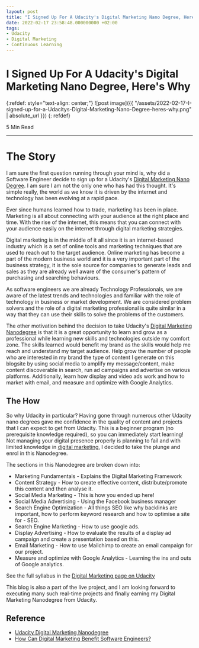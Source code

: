 ```yaml
---
layout: post
title: "I Signed Up For A Udacity's Digital Marketing Nano Degree, Here's Why!"
date: 2022-02-17 23:58:48.000000000 +02:00
tags:
- Udacity
- Digital Marketing
- Continuous Learning
---
```

# I Signed Up For A Udacity's Digital Marketing Nano Degree, Here's Why

{:refdef: style="text-align: center;"}
![post image]({{ "/assets/2022-02-17-I-signed-up-for-a-Udacitys-Digital-Marketing-Nano-Degree-heres-why.png" | absolute_url }})
{: refdef}

5 Min Read

---

# The Story

I am sure the first question running through your mind is, why did a Software Engineer decide to sign up for a Udacity's [Digital Marketing Nano Degree](https://imp.i115008.net/do3X5K). I am sure I am not the only one who has had this thought. It's simple really, the world as we know it is driven by the internet and technology has been evolving at a rapid pace.

Ever since humans learned how to trade, marketing has been in place. Marketing is all about connecting with your audience at the right place and time. With the rise of the internet, this means that you can connect with your audience easily on the internet through digital marketing strategies.

Digital marketing is in the middle of it all since it is an internet-based industry which is a set of online tools and marketing techniques that are used to reach out to the target audience. Online marketing has become a part of the modern business world and it is a very important part of the business strategy, it is the sole source for companies to generate leads and sales as they are already well aware of the consumer's pattern of purchasing and searching behaviours.

As software engineers we are already Technology Professionals, we are aware of the latest trends and technologies and familiar with the role of technology in business or market development. We are considered problem solvers and the role of a digital marketing professional is quite similar in a way that they can use their skills to solve the problems of the customers.

The other motivation behind the decision to take Udacity's [Digital Marketing Nanodegree](https://imp.i115008.net/do3X5K) is that it is a great opportunity to learn and grow as a professional while learning new skills and technologies outside my comfort zone. The skills learned would benefit my brand as the skills would help me reach and understand my target audience. Help grow the number of people who are interested in my brand the type of content I generate on this blogsite by using social media to amplify my message/content, make content discoverable in search, run ad campaigns and advertise on various platforms. Additionally, learn how display and video ads work and how to market with email, and measure and optimize with Google Analytics.

## The How

So why Udacity in particular? Having gone through numerous other Udacity nano degrees gave me confidence in the quality of content and projects that I can expect to get from Udacity. This is a beginner program (no prerequisite knowledge required), so you can immediately start learning! Not managing your digital presence properly is planning to fail and with limited knowledge in [digital marketing](https://imp.i115008.net/do3X5K), I decided to take the plunge and enrol in this Nanodegree.

The sections in this Nanodegree are broken down into:

- Marketing Fundamentals - Explains the Digital Marketing Framework
- Content Strategy - How to create effective content, distribute/promote this content and then analyse it.
- Social Media Marketing - This is how you ended up here!
- Social Media Advertising - Using the Facebook business manager
- Search Engine Optimization - All things SEO like why backlinks are important, how to perform keyword research and how to optimise a site for - SEO.
- Search Engine Marketing - How to use google ads.
- Display Advertising - How to evaluate the results of a display ad campaign and create a presentation based on this.
- Email Marketing - How to use Mailchimp to create an email campaign for our project.
- Measure and optimize with Google Analytics - Learning the ins and outs of Google analytics.

See the full syllabus in the [Digital Marketing page on Udacity](https://imp.i115008.net/do3X5K)

This blog is also a part of the live project, and I am looking forward to executing many such real-time projects and finally earning my Digital Marketing Nanodegree from Udacity.

## Reference

- [Udacity Digital Marketing Nanodegree](https://imp.i115008.net/do3X5K)
- [How Can Digital Marketing Benefit Software Engineers?](https://digiperform.com/how-can-digital-marketing-benefit-software-engineers)
